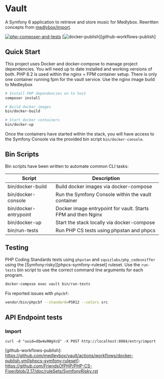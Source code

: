 # Vault

A Symfony 6 application to retrieve and store music for Medlybox. Rewritten concepts from [medlybox/import][github-import].

[![php-composer-and-tests](https://github.com/medleybox/vault/actions/workflows/php.yml/badge.svg)][github-workflows-tests]
[![docker-publish](https://github.com/medleybox/vault/actions/workflows/docker-publish.yml/badge.svg)][github-workflows-publish]

## Quick Start
This project uses Docker and docker-compose to manage project dependencies. You will need up to date installed and working versions of both. PHP 8.2 is used within the nginx + FPM container setup. There is only one container running fpm for the vault service. Use the nginx image build to Medleybox

```bash
# Install PHP dependencies on to host
composer install

# Build docker images
bin/docker-build

# Start docker containers
bin/docker-up
```

Once the containers have started within the stack, you will have access to the Symfony Console via the provided bin script `bin/docker-console`.

## Bin Scripts
Bin scripts have been written to automate common CLI tasks:

| Script | Description |
|--|--|
| bin/docker-build | Build docker images via docker-compose |
| bin/docker-console | Run the Symfony Console within the vault container |
| bin/docker-entrypoint | Docker image entrypoint for vault. Starts FPM and then Nginx |
| bin/docker-up | Start the stack locally via docker-compose |
| bin/run-tests | Run PHP CS tests using phpstan and phpcs |


## Testing
PHP Coding Standards tests using `phpstan` and `squizlabs/php_codesniffer` using the [Symfony:risky][phpcs-symfony-ruleset] ruleset. Use the `run-tests` bin script to use the correct command line arguments for each program.

```bash
docker-compose exec vault bin/run-tests 
```

Fix reported issues with `phpcbf`:
```bash
vendor/bin/phpcbf --standard=PSR12 --colors src
```

## API Endpoint tests

### Import
```
curl -d "uuid=dQw4w9WgXcQ" -X POST http://localhost:8084/entry/import
```

[github-import]: https://github.com/medleybox/import
[github-workflows-tests]: https://github.com/medleybox/vault/actions/workflows/php-composer-and-tests.yml
[github-workflows-publish]: https://github.com/medleybox/vault/actions/workflows/docker-publish.yml[phpcs-symfony-ruleset]: https://github.com/FriendsOfPHP/PHP-CS-Fixer/blob/2.17/doc/ruleSets/SymfonyRisky.rst
